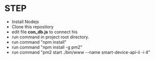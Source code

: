 <h1>STEP</h1>
<ul>
<li> Install Nodejs</li>
<li> Clone this repository</li>
<li> edit file <b>con_db.js</b> to connect his</li>
<li> run command in project root directory. </li>
<li> run command  "npm install"
<li> run command  "npm install -g pm2"</li>
<li> run command  "pm2 start ./bin/www --name smart-device-api-ii -i 4"
</ul>